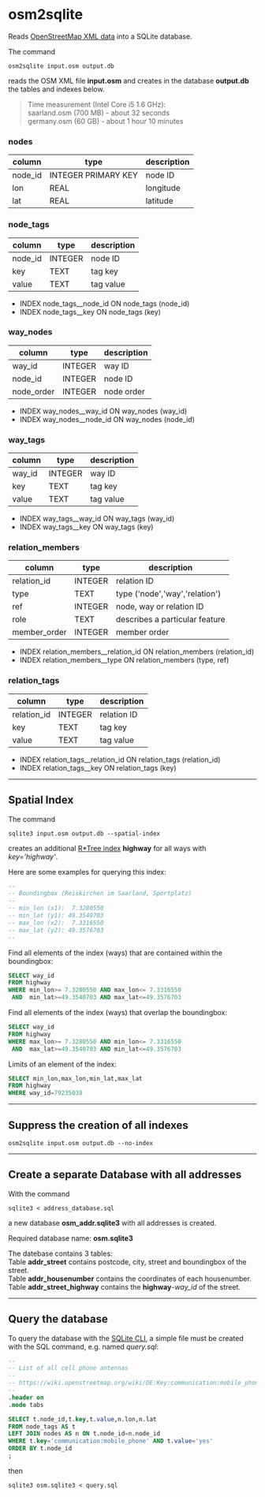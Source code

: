 # osm2sqlite

Reads [OpenStreetMap XML data](https://wiki.openstreetmap.org/wiki/OSM_XML) into a SQLite database.

The command
```
osm2sqlite input.osm output.db
```
reads the OSM XML file **input.osm** and creates in the database **output.db**
the tables and indexes below.

> Time measurement (Intel Core i5 1.6 GHz):  
> saarland.osm (700 MB) - about 32 seconds  
> germany.osm (60 GB) - about 1 hour 10 minutes  


### nodes

column       | type                | description
-------------|---------------------|-------------------------------------
node_id      | INTEGER PRIMARY KEY | node ID
lon          | REAL                | longitude
lat          | REAL                | latitude


### node_tags

column       | type                | description
-------------|---------------------|-------------------------------------
node_id      | INTEGER             | node ID
key          | TEXT                | tag key
value        | TEXT                | tag value

- INDEX node_tags__node_id ON node_tags (node_id)
- INDEX node_tags__key     ON node_tags (key)


### way_nodes

column       | type                | description
-------------|---------------------|-------------------------------------
way_id       | INTEGER             | way ID
node_id      | INTEGER             | node ID
node_order   | INTEGER             | node order

- INDEX way_nodes__way_id  ON way_nodes (way_id)
- INDEX way_nodes__node_id ON way_nodes (node_id)


### way_tags

column       | type                | description
-------------|---------------------|-------------------------------------
way_id       | INTEGER             | way ID
key          | TEXT                | tag key
value        | TEXT                | tag value

- INDEX way_tags__way_id   ON way_tags (way_id)
- INDEX way_tags__key      ON way_tags (key)


### relation_members

column       | type                | description
-------------|---------------------|-------------------------------------
relation_id  | INTEGER             | relation ID
type         | TEXT                | type ('node','way','relation')
ref          | INTEGER             | node, way or relation ID
role         | TEXT                | describes a particular feature
member_order | INTEGER             | member order

- INDEX relation_members__relation_id ON relation_members (relation_id)
- INDEX relation_members__type        ON relation_members (type, ref)


### relation_tags

column       | type                | description
-------------|---------------------|-------------------------------------
relation_id  | INTEGER             | relation ID
key          | TEXT                | tag key
value        | TEXT                | tag value

- INDEX relation_tags__relation_id    ON relation_tags (relation_id)
- INDEX relation_tags__key            ON relation_tags (key)


---

## Spatial Index


The command
```
sqlite3 input.osm output.db --spatial-index
```
creates an additional [R*Tree index](https://www.sqlite.org/rtree.html) **highway** for
all ways with *key='highway'*.


Here are some examples for querying this index:

``` sql
--
-- Boundingbox (Reiskirchen im Saarland, Sportplatz)
--
-- min_lon (x1):  7.3280550
-- min_lat (y1): 49.3540703
-- max_lon (x2):  7.3316550
-- max_lat (y2): 49.3576703
--
```

Find all elements of the index (ways) that are contained within the boundingbox:

``` sql
SELECT way_id
FROM highway
WHERE min_lon>= 7.3280550 AND max_lon<= 7.3316550
 AND  min_lat>=49.3540703 AND max_lat<=49.3576703
```

Find all elements of the index (ways) that overlap the boundingbox:

``` sql
SELECT way_id
FROM highway
WHERE max_lon>= 7.3280550 AND min_lon<= 7.3316550
 AND  max_lat>=49.3540703 AND min_lat<=49.3576703
```

Limits of an element of the index:

``` sql
SELECT min_lon,max_lon,min_lat,max_lat
FROM highway
WHERE way_id=79235038
```


---

## Suppress the creation of all indexes

```
osm2sqlite input.osm output.db --no-index
```


---

## Create a separate Database with all addresses

With the command
```
sqlite3 < address_database.sql
```
a new database **osm_addr.sqlite3** with all addresses is created.

Required database name: **osm.sqlite3**

The datebase contains 3 tables:  
Table **addr_street** contains postcode, city, street and boundingbox of the street.  
Table **addr_housenumber** contains the coordinates of each housenumber.  
Table **addr_street_highway** contains the **highway**-*way_id* of the street.  


---

## Query the database

To query the database with the [SQLite CLI](https://www.sqlite.org/cli.html),
a simple file must be created with the SQL command, e.g. named *query.sql*:

``` sql
--
-- List of all cell phone antennas
--
-- https://wiki.openstreetmap.org/wiki/DE:Key:communication:mobile_phone
--
.header on
.mode tabs

SELECT t.node_id,t.key,t.value,n.lon,n.lat
FROM node_tags AS t
LEFT JOIN nodes AS n ON t.node_id=n.node_id
WHERE t.key='communication:mobile_phone' AND t.value='yes'
ORDER BY t.node_id
;

```

then

```
sqlite3 osm.sqlite3 < query.sql
```
